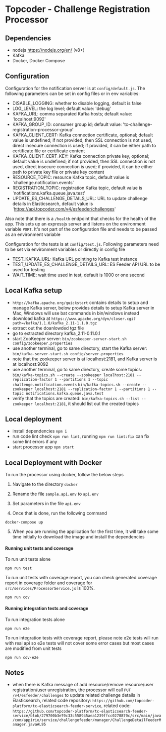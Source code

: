 # Topcoder - Challenge Registration Processor

## Dependencies

- nodejs https://nodejs.org/en/ (v8+)
- Kafka
- Docker, Docker Compose

## Configuration

Configuration for the notification server is at `config/default.js`.
The following parameters can be set in config files or in env variables:

- DISABLE_LOGGING: whether to disable logging, default is false
- LOG_LEVEL: the log level; default value: 'debug'
- KAFKA_URL: comma separated Kafka hosts; default value: 'localhost:9092'
- KAFKA_GROUP_ID: consumer group id; default value: 'tc-challenge-registration-processor-group'
- KAFKA_CLIENT_CERT: Kafka connection certificate, optional; default value is undefined;
    if not provided, then SSL connection is not used, direct insecure connection is used;
    if provided, it can be either path to certificate file or certificate content
- KAFKA_CLIENT_CERT_KEY: Kafka connection private key, optional; default value is undefined;
    if not provided, then SSL connection is not used, direct insecure connection is used;
    if provided, it can be either path to private key file or private key content
- RESOURCE_TOPIC: resource Kafka topic, default value is 'challenge.notification.events'
- REGISTRATION_TOPIC: registration Kafka topic, default value is 'notifications.kafka.queue.java.test'
- UPDATE_ES_CHALLENGE_DETAILS_URL: URL to update challenge details in Elasticsearch, default value is 'https://api.topcoder.com/v4/esfeeder/challenges'

Also note that there is a `/health` endpoint that checks for the health of the app. This sets up an expressjs server and listens on the environment variable `PORT`. It's not part of the configuration file and needs to be passed as an environment variable

Configuration for the tests is at `config/test.js`. Following parameters need to be set via environment variables or directly in config file

- TEST_KAFKA_URL: Kafka URL pointing to Kafka test instance
- TEST_UPDATE_ES_CHALLENGE_DETAILS_URL: ES Feeder API URL to be used for testing
- WAIT_TIME: wait time used in test, default is 1000 or one second

## Local Kafka setup

- `http://kafka.apache.org/quickstart` contains details to setup and manage Kafka server,
  below provides details to setup Kafka server in Mac, Windows will use bat commands in bin/windows instead
- download kafka at `https://www.apache.org/dyn/closer.cgi?path=/kafka/1.1.0/kafka_2.11-1.1.0.tgz`
- extract out the doanlowded tgz file
- go to extracted directory kafka_2.11-0.11.0.1
- start ZooKeeper server:
  `bin/zookeeper-server-start.sh config/zookeeper.properties`
- use another terminal, go to same directory, start the Kafka server:
  `bin/kafka-server-start.sh config/server.properties`
- note that the zookeeper server is at localhost:2181, and Kafka server is at localhost:9092
- use another terminal, go to same directory, create some topics:
  `bin/kafka-topics.sh --create --zookeeper localhost:2181 --replication-factor 1 --partitions 1 --topic challenge.notification.events`
  `bin/kafka-topics.sh --create --zookeeper localhost:2181 --replication-factor 1 --partitions 1 --topic notifications.kafka.queue.java.test`
- verify that the topics are created:
  `bin/kafka-topics.sh --list --zookeeper localhost:2181`,
  it should list out the created topics

## Local deployment

- install dependencies `npm i`
- run code lint check `npm run lint`, running `npm run lint:fix` can fix some lint errors if any
- start processor app `npm start`

## Local Deployment with Docker

To run the processor using docker, follow the below steps

1. Navigate to the directory `docker`

2. Rename the file `sample.api.env` to `api.env`

3. Set parameters in the file `api.env`

4. Once that is done, run the following command

```
docker-compose up
```

5. When you are running the application for the first time, It will take some time initially to download the image and install the dependencies


#### Running unit tests and coverage

To run unit tests alone

```
npm run test
```

To run unit tests with coverage report, you can check generated coverage report in coverage folder and coverage for `src/services/ProcessorService.js` is 100%.

```
npm run cov
```

#### Running integration tests and coverage

To run integration tests alone

```
npm run e2e
```

To run integration tests with coverage report, please note e2e tests will run with real api so e2e tests will not cover some error cases but most cases are modified from unit tests

```
npm run cov-e2e
```

## Notes

- when there is Kafka message of add resource/remove resource/user registration/user unregistration,
  the processor will call `PUT /v4/esfeeder/challenges` to update related challenge details in Elasticsearch,
  related code repository: `https://github.com/topcoder-platform/tc-elasticsearch-feeder-service`,
  related code: `https://github.com/topcoder-platform/tc-elasticsearch-feeder-service/blob/279700b3e70c33c558945aea1239ffcc0270870c/src/main/java/com/appirio/service/challengefeeder/manager/ChallengeDetailFeederManager.java#L95`
